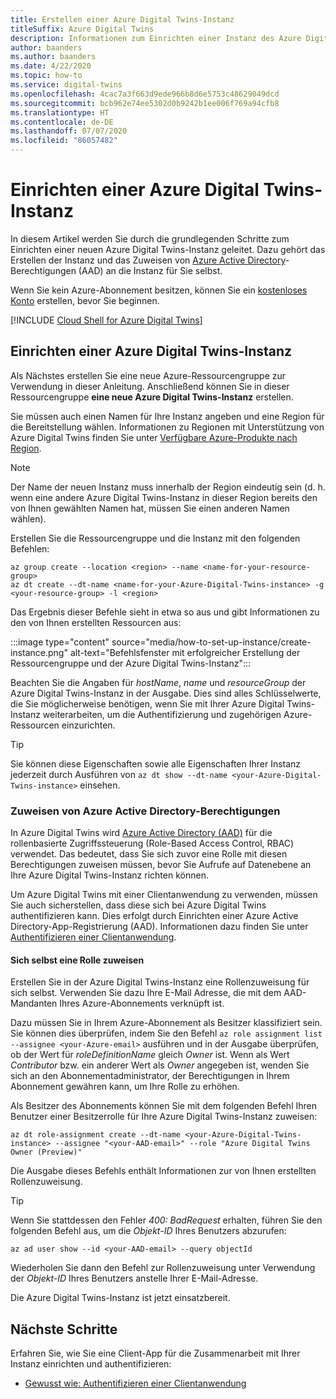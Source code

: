 ```yaml
---
title: Erstellen einer Azure Digital Twins-Instanz
titleSuffix: Azure Digital Twins
description: Informationen zum Einrichten einer Instanz des Azure Digital Twins-Diensts.
author: baanders
ms.author: baanders
ms.date: 4/22/2020
ms.topic: how-to
ms.service: digital-twins
ms.openlocfilehash: 4cac7a3f663d9ede966b8d6e5753c48629049dcd
ms.sourcegitcommit: bcb962e74ee5302d0b9242b1ee006f769a94cfb8
ms.translationtype: HT
ms.contentlocale: de-DE
ms.lasthandoff: 07/07/2020
ms.locfileid: "86057482"
---
```

# <a name="set-up-an-azure-digital-twins-instance"></a>Einrichten einer Azure Digital Twins-Instanz

In diesem Artikel werden Sie durch die grundlegenden Schritte zum Einrichten einer neuen Azure Digital Twins-Instanz geleitet. Dazu gehört das Erstellen der Instanz und das Zuweisen von [Azure Active Directory](../active-directory/fundamentals/active-directory-whatis.md)-Berechtigungen (AAD) an die Instanz für Sie selbst.

Wenn Sie kein Azure-Abonnement besitzen, können Sie ein [kostenloses Konto](https://azure.microsoft.com/free/?WT.mc_id=A261C142F) erstellen, bevor Sie beginnen.

[!INCLUDE [Cloud Shell for Azure Digital Twins](../../includes/digital-twins-cloud-shell.md)]

## <a name="set-up-an-azure-digital-twins-instance"></a>Einrichten einer Azure Digital Twins-Instanz

Als Nächstes erstellen Sie eine neue Azure-Ressourcengruppe zur Verwendung in dieser Anleitung. Anschließend können Sie in dieser Ressourcengruppe **eine neue Azure Digital Twins-Instanz** erstellen. 

Sie müssen auch einen Namen für Ihre Instanz angeben und eine Region für die Bereitstellung wählen. Informationen zu Regionen mit Unterstützung von Azure Digital Twins finden Sie unter [Verfügbare Azure-Produkte nach Region](https://azure.microsoft.com/global-infrastructure/services/?products=digital-twins).

>[!NOTE]
> Der Name der neuen Instanz muss innerhalb der Region eindeutig sein (d. h. wenn eine andere Azure Digital Twins-Instanz in dieser Region bereits den von Ihnen gewählten Namen hat, müssen Sie einen anderen Namen wählen).

Erstellen Sie die Ressourcengruppe und die Instanz mit den folgenden Befehlen:

```azurecli
az group create --location <region> --name <name-for-your-resource-group>
az dt create --dt-name <name-for-your-Azure-Digital-Twins-instance> -g <your-resource-group> -l <region>
```

Das Ergebnis dieser Befehle sieht in etwa so aus und gibt Informationen zu den von Ihnen erstellten Ressourcen aus:

:::image type="content" source="media/how-to-set-up-instance/create-instance.png" alt-text="Befehlsfenster mit erfolgreicher Erstellung der Ressourcengruppe und der Azure Digital Twins-Instanz":::

Beachten Sie die Angaben für *hostName*, *name* und *resourceGroup* der Azure Digital Twins-Instanz in der Ausgabe. Dies sind alles Schlüsselwerte, die Sie möglicherweise benötigen, wenn Sie mit Ihrer Azure Digital Twins-Instanz weiterarbeiten, um die Authentifizierung und zugehörigen Azure-Ressourcen einzurichten.

> [!TIP]
> Sie können diese Eigenschaften sowie alle Eigenschaften Ihrer Instanz jederzeit durch Ausführen von `az dt show --dt-name <your-Azure-Digital-Twins-instance>` einsehen.

### <a name="assign-azure-active-directory-permissions"></a>Zuweisen von Azure Active Directory-Berechtigungen

In Azure Digital Twins wird [Azure Active Directory (AAD)](../active-directory/fundamentals/active-directory-whatis.md) für die rollenbasierte Zugriffssteuerung (Role-Based Access Control, RBAC) verwendet. Das bedeutet, dass Sie sich zuvor eine Rolle mit diesen Berechtigungen zuweisen müssen, bevor Sie Aufrufe auf Datenebene an Ihre Azure Digital Twins-Instanz richten können.

Um Azure Digital Twins mit einer Clientanwendung zu verwenden, müssen Sie auch sicherstellen, dass diese sich bei Azure Digital Twins authentifizieren kann. Dies erfolgt durch Einrichten einer Azure Active Directory-App-Registrierung (AAD). Informationen dazu finden Sie unter [ Authentifizieren einer Clientanwendung](how-to-authenticate-client.md).

#### <a name="assign-yourself-a-role"></a>Sich selbst eine Rolle zuweisen

Erstellen Sie in der Azure Digital Twins-Instanz eine Rollenzuweisung für sich selbst. Verwenden Sie dazu Ihre E-Mail Adresse, die mit dem AAD-Mandanten Ihres Azure-Abonnements verknüpft ist. 

Dazu müssen Sie in Ihrem Azure-Abonnement als Besitzer klassifiziert sein. Sie können dies überprüfen, indem Sie den Befehl `az role assignment list --assignee <your-Azure-email>` ausführen und in der Ausgabe überprüfen, ob der Wert für *roleDefinitionName* gleich *Owner* ist. Wenn als Wert *Contributor* bzw. ein anderer Wert als *Owner*  angegeben ist, wenden Sie sich an den Abonnementadministrator, der Berechtigungen in Ihrem Abonnement gewähren kann, um Ihre Rolle zu erhöhen.

Als Besitzer des Abonnements können Sie mit dem folgenden Befehl Ihren Benutzer einer Besitzerrolle für Ihre Azure Digital Twins-Instanz zuweisen:

```azurecli
az dt role-assignment create --dt-name <your-Azure-Digital-Twins-instance> --assignee "<your-AAD-email>" --role "Azure Digital Twins Owner (Preview)"
```

Die Ausgabe dieses Befehls enthält Informationen zur von Ihnen erstellten Rollenzuweisung.

> [!TIP]
> Wenn Sie stattdessen den Fehler *400: BadRequest* erhalten, führen Sie den folgenden Befehl aus, um die *Objekt-ID* Ihres Benutzers abzurufen:
> ```azurecli
> az ad user show --id <your-AAD-email> --query objectId
> ```
> Wiederholen Sie dann den Befehl zur Rollenzuweisung unter Verwendung der *Objekt-ID* Ihres Benutzers anstelle Ihrer E-Mail-Adresse.

Die Azure Digital Twins-Instanz ist jetzt einsatzbereit.

## <a name="next-steps"></a>Nächste Schritte

Erfahren Sie, wie Sie eine Client-App für die Zusammenarbeit mit Ihrer Instanz einrichten und authentifizieren:
* [Gewusst wie: Authentifizieren einer Clientanwendung](how-to-authenticate-client.md)
